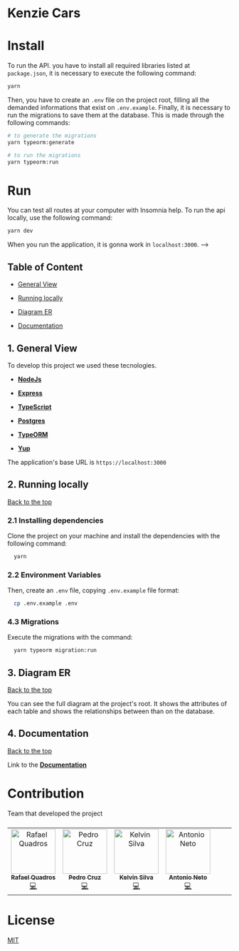 # Kenzie Cars

# Install
To run the API. you have to install all required libraries listed at ``package.json``, it is necessary to execute the following command:
```bash
yarn
```
Then, you have to create an ``.env`` file on the project root, filling all the demanded informations that exist on ``.env.example``. Finally, it is necessary to run the migrations to save them at the database. This is made through the following commands:
``` bash
# to generate the migrations
yarn typeorm:generate

# to run the migrations
yarn typeorm:run
```

# Run
You can test all routes at your computer with Insomnia help. To run the api locally, use the following command:
```bash
yarn dev
```
When you run the application, it is gonna work in ``localhost:3000``. -->

## Table of Content

- [General View](#1-general-view)

- [Running locally](#2-running-locally)

- [Diagram ER](#3-diagram-er)

- [Documentation](#4-documentation)

## 1. General View

To develop this project we used these tecnologies.

- **[NodeJs](https://nodejs.org/en/)**

- **[Express](https://expressjs.com/pt-br/)**

- **[TypeScript](https://www.typescriptlang.org/)**

- **[Postgres](https://www.postgresql.org/)**

- **[TypeORM](https://typeorm.io/)**

- **[Yup](https://www.npmjs.com/package/yup)**

The application's base URL is ``https://localhost:3000``

## 2. Running locally

[ Back to the top ](#table-of-content)

### 2.1 Installing dependencies

Clone the project on your machine and install the dependencies with the following command:

```bash
  yarn
```

### 2.2 Environment Variables

Then, create an ``.env`` file, copying ``.env.example`` file format:

```bash
  cp .env.example .env
```

### 4.3 Migrations

Execute the migrations with the command:

```bash
  yarn typeorm migration:run
```

## 3. Diagram ER

[ Back to the top ](#table-of-content)

You can see the full diagram at the project's root. It shows the attributes of each table and shows the relationships between than on the database.

## 4. Documentation

[ Back to the top ](#table-of-content)

Link to the **[Documentation](http://localhost:3000/api-docs/#/)**

# Contribution
Team that developed the project

<table>
  <tbody style="display: flex;">
    <tr display="flex">
      <td align="center"><a href="(https://github.com/rafaeldquadros)"><img src="https://avatars.githubusercontent.com/u/103122923?v=4" width="100px;" border-radius="40%" alt="Rafael Quadros"/><br /><sub><b>Rafael Quadros</b></sub></a><br /><a href="https://github.com/Kenzie-Car-Grupo-1/kenzie-cars-front/commits/develop" title="Code">💻</a></td>
      <tr/>
    <tr>
      <td align="center"><a href="(https://github.com/byPedroCruzDev)"><img src="https://avatars.githubusercontent.com/u/98105642?s=400&u=5c365b37eb6591c3fce4b780e43ebea842bcdba1&v=4" width="100px;" alt="Pedro Cruz"/><br /><sub><b>Pedro Cruz</b></sub></a><br /><a href="https://github.com/Kenzie-Car-Grupo-1/kenzie-cars-front/commits/develop" title="Code">💻</a></td>
      <tr/>
    <tr>
      <td align="center"><a href="(https://github.com/KelvinSilva10)"><img src="https://avatars.githubusercontent.com/u/106700893?v=4" width="100px;" alt="Kelvin Silva"/><br /><sub><b>Kelvin Silva</b></sub></a><br /><a href="https://github.com/Kenzie-Car-Grupo-1/kenzie-cars-front/commits/develop" title="Code">💻</a></td>
    <tr>
      <td align="center"><a href="(https://github.com/naoeoneto)"><img src="https://avatars.githubusercontent.com/u/106770927?v=4" width="100px;" alt="Antonio Neto"/><br /><sub><b>Antonio Neto</b></sub></a><br /><a href="https://github.com/Kenzie-Car-Grupo-1/kenzie-cars-front/commits/develop" title="Code">💻</a></td>
      <tr/>
    <tbody/>
<table/>
      
 # License

[MIT](LICENSE)